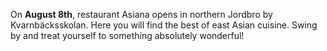 On **August 8th**, restaurant Asiana opens in northern Jordbro by
Kvarnbäcksskolan.  Here you will find the best of east Asian cuisine. Swing by
and treat yourself to something absolutely wonderful!
